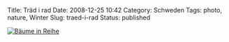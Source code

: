 Title: Träd i rad
Date: 2008-12-25 10:42
Category: Schweden
Tags: photo, nature, Winter
Slug: traed-i-rad
Status: published

[![Bäume in
Reihe](/pic/tradirad_s.jpg "Bäume in Reihe")](/pic/tradirad_l.jpg)

